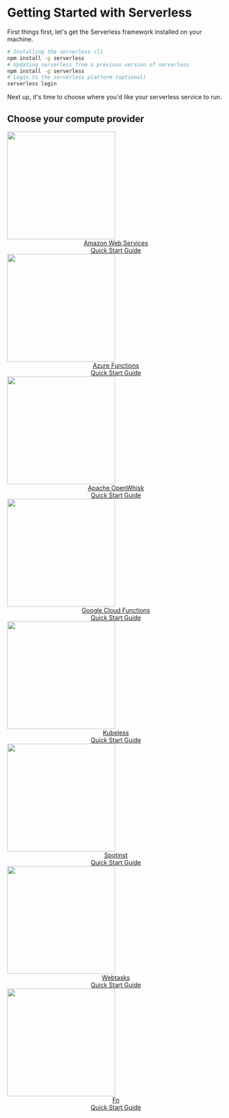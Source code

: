 <!--
title: Serverless Getting Started Guide
menuText: Getting Started
layout: Doc
menuOrder: 0
menuItems:
  - {menuText: AWS Guide, path: /framework/docs/providers/aws/guide/quick-start}
  - {menuText: Azure Functions Guide, path: /framework/docs/providers/azure/guide/quick-start}
  - {menuText: OpenWhisk Guide, path: /framework/docs/providers/openwhisk/guide/quick-start}
  - {menuText: Google Functions Guide, path: /framework/docs/providers/google/guide/quick-start}
  - {menuText: Kubeless Guide, path: /framework/docs/providers/kubeless/guide/quick-start}
  - {menuText: Spotinst Guide, path: /framework/docs/providers/spotinst/guide/quick-start}
  - {menuText: Webtasks Guide, path: /framework/docs/providers/webtasks/guide/quick-start}
-->

# Getting Started with Serverless

First things first, let's get the Serverless framework installed on your machine.

```bash
# Installing the serverless cli
npm install -g serverless
# Updating serverless from a previous version of serverless
npm install -g serverless
# Login to the serverless platform (optional)
serverless login
```

Next up, it's time to choose where you'd like your serverless service to run.

## Choose your compute provider

<div class="docsSections">
  <div class="docsSection">
    <div class="docsSectionHeader">
      <a href="/framework/docs/providers/aws/guide/quick-start">
        <img src="https://s3-us-west-2.amazonaws.com/assets.site.serverless.com/images/aws-black.png" width="250" draggable="false"/>
      </a>
    </div>
    <div style="text-align:center;">
      <a href="/framework/docs/providers/aws/guide/quick-start">Amazon Web Services<br/>Quick Start Guide</a>
    </div>
  </div>
  <div class="docsSection">
    <div class="docsSectionHeader">
      <a href="/framework/docs/providers/azure/guide/quick-start">
        <img src="https://s3-us-west-2.amazonaws.com/assets.site.serverless.com/images/azure-black.png" width="250" draggable="false"/>
      </a>
    </div>
    <div style="text-align:center;">
      <a href="/framework/docs/providers/azure/guide/quick-start">Azure Functions<br/>Quick Start Guide</a>
    </div>
  </div>
  <div class="docsSection">
    <div class="docsSectionHeader">
      <a href="/framework/docs/providers/openwhisk/guide/quick-start">
        <img src="https://s3-us-west-2.amazonaws.com/assets.site.serverless.com/images/openwhisk-black.png" width="250" draggable="false"/>
      </a>
    </div>
    <div style="text-align:center;">
      <a href="/framework/docs/providers/openwhisk/guide/quick-start">Apache OpenWhisk <br/>Quick Start Guide</a>
    </div>
  </div>
  <div class="docsSection">
    <div class="docsSectionHeader">
      <a href="/framework/docs/providers/google/guide/quick-start">
        <img src="https://s3-us-west-2.amazonaws.com/assets.site.serverless.com/images/gcf-black.png" width="250" draggable="false"/>
      </a>
    </div>
    <div style="text-align:center;">
      <a href="/framework/docs/providers/google/guide/quick-start">Google Cloud Functions<br/>Quick Start Guide</a>
    </div>
  </div>
  <div class="docsSection">
    <div class="docsSectionHeader">
      <a href="/framework/docs/providers/kubeless/guide/quick-start">
        <img src="https://s3-us-west-2.amazonaws.com/assets.site.serverless.com/docs/kubeless-logos-black.png" width="250" draggable="false"/>
      </a>
    </div>
    <div style="text-align:center;">
      <a href="/framework/docs/providers/kubeless/guide/quick-start">Kubeless<br/>Quick Start Guide</a>
    </div>
  </div>
  <div class="docsSection">
    <div class="docsSectionHeader">
      <a href="/framework/docs/providers/spotinst/guide/quick-start">
        <img src="https://s3-us-west-2.amazonaws.com/assets.site.serverless.com/docs/spotinst-logos-black-small.png" width="250" draggable="false"/>
      </a>
    </div>
    <div style="text-align:center;">
      <a href="/framework/docs/providers/spotinst/guide/quick-start">Spotinst<br/>Quick Start Guide</a>
    </div>
  </div>
  <div class="docsSection">
    <div class="docsSectionHeader">
      <a href="/framework/docs/providers/webtasks/guide/quick-start">
        <img src="  https://s3-us-west-2.amazonaws.com/assets.site.serverless.com/docs/webtask-small-grayscale.png" width="250" draggable="false"/>
      </a>
    </div>
    <div style="text-align:center;">
      <a href="/framework/docs/providers/webtasks/guide/quick-start">Webtasks<br/>Quick Start Guide</a>
    </div>
  </div>
  <div class="docsSection">
    <div class="docsSectionHeader">
      <a href="/framework/docs/providers/fn/guide/quick-start">
        <img src="https://s3-us-west-2.amazonaws.com/assets.site.serverless.com/docs/fn-logo-black.png" width="250" draggable="false"/>
      </a>
    </div>
    <div style="text-align:center;">
      <a href="/framework/docs/providers/fn/guide/quick-start">Fn<br/>Quick Start Guide</a>
    </div>
  </div>
</div>
